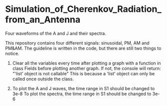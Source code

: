 # Simulation_of_Cherenkov_Radiation_from_an_Antenna
Four waveforms of the A and J and their spectra.

This repository contains four different signals: sinusoidal, PM, AM and PM&AM.
The guideline is written in the code, but there are still two things to notice.

1. Clear all the variables every time after plotting a graph with a  function in class Fields before plotting another graph.
   If not, the console will return: "'list' object is not callable"
   This is because a 'list' object can only be called once outside the class.
   
2. To plot the A and J waves, the time range in S1 should be changed to 3e-8
   To plot the spectra, the time range in S1 should be changed to 3e-6
